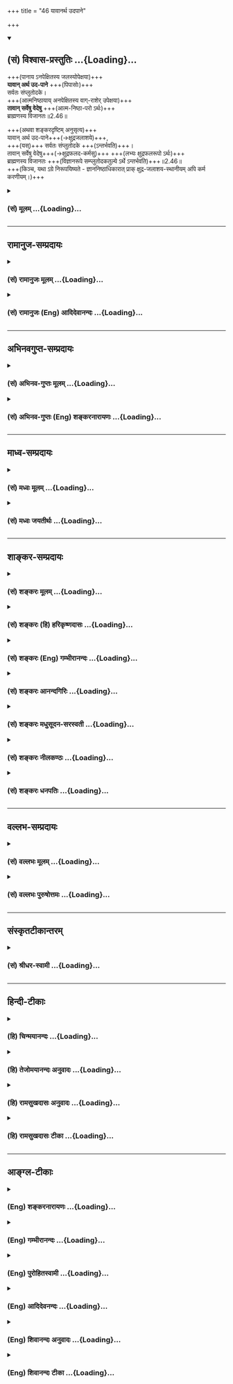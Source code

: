 +++
title = "46 यावानर्थ उदपाने"

+++
<div class="js_include" newlevelforh1="2" title="(सं) विश्वास-प्रस्तुतिः" unfilled url="/purANam_vaiShNavam/mahAbhAratam/06-bhIShma-parva/03-bhagavad-gItA-parva/saMskRtam/vishvAsa-prastutiH/02_sAnkhya-yogaH_sarva-/46_yAvAnartha_udapAn.md">
<details open><summary><h2>(सं) विश्वास-प्रस्तुतिः ...{Loading}...</h2></summary>

+++(पानाय ऽनपेक्षितस्य जलस्योपेक्षया)+++  
**यावान् अर्थ उद-पाने** +++(पिपासोः)+++  
सर्वतः संप्लुतोदके।  
+++(आत्मनिष्ठायाय् अनपेक्षितस्य वाग्-राशेर् उपेक्षया)+++  
**तावान् सर्वेषु वेदेषु** +++(आत्म-निष्ठा-परो ऽर्थः)+++  
ब्राह्मणस्य विजानतः॥2.46॥

+++(अथवा शङ्करदृष्टिम् अनुसृत्य)+++  
यावान् अर्थ उद-पाने+++(→क्षुद्रजलाशये)+++,  
+++(यस्)+++ सर्वतः संप्लुतोदके +++(ऽन्तर्भवति)+++।  
तावान् सर्वेषु वेदेषु+++(→क्षुद्रफलद-कर्मसु)+++ +++(लभ्यः क्षुद्रफलरूपो ऽर्थः)+++  
ब्राह्मणस्य विजानतः +++(विज्ञानरूपे सम्प्लुतोदकतुल्ये ऽर्थे ऽन्तर्भवति)+++॥2.46॥  
+++(किञ्च, यथा ऽग्रे निरूपयिष्यते - ज्ञाननिष्ठाधिकारात् प्राक् क्षुद्र-जलाशय-स्थानीयम् अपि कर्म करणीयम्।)+++
</details>
</div>
<div class="js_include collapsed" newlevelforh1="3" title="(सं) मूलम्" unfilled url="/purANam_vaiShNavam/mahAbhAratam/06-bhIShma-parva/03-bhagavad-gItA-parva/saMskRtam/mUlam/02_sAnkhya-yogaH_sarva-/46_yAvAnartha_udapAn.md">
<details><summary><h3>(सं) मूलम् ...{Loading}...</h3></summary>

यावानर्थ उदपाने सर्वतः संप्लुतोदके।  
तावान्सर्वेषु वेदेषु ब्राह्मणस्य विजानतः।।2.46।।
</details>
</div>


_________________
## रामानुज-सम्प्रदायः
<div class="js_include collapsed" newlevelforh1="3" title="(सं) रामानुजः मूलम्" unfilled url="/purANam_vaiShNavam/mahAbhAratam/06-bhIShma-parva/03-bhagavad-gItA-parva/saMskRtam/rAmAnujaH/mUlam/02_sAnkhya-yogaH_sarva-/46_yAvAnartha_udapAn.md">
<details><summary><h3>(सं) रामानुजः मूलम् ...{Loading}...</h3></summary>

।।2.46।। यथा सर्वार्थ-परिकल्पिते **सर्वतः संप्लुतोदके उदपाने** पिपासोः **यावान् अर्थः** = यावद् एव प्रयोजनं पानीयम्, तावद् एव तेन उपादीयते न सर्वम्, एवम् **सर्वेषु वेदेषु ब्राह्मणस्य विजानतः** वैदिकस्य मुमुक्षोः यद् एव मोक्षसाधनं, तद् एव उपादेयम् न अन्यत्। 

</details>
</div>
<div class="js_include collapsed" newlevelforh1="3" title="(सं) रामानुजः (Eng) आदिदेवानन्दः" unfilled url="/purANam_vaiShNavam/mahAbhAratam/06-bhIShma-parva/03-bhagavad-gItA-parva/saMskRtam/rAmAnujaH/english/AdidevAnandaH/02_sAnkhya-yogaH_sarva-/46_yAvAnartha_udapAn.md">
<details><summary><h3>(सं) रामानुजः (Eng) आदिदेवानन्दः ...{Loading}...</h3></summary>

2.46 Whatever use, a thirsty person has for a reservoir, which is
flooded with water on all sides and which has been constructed for all
kinds of purposes like irrigation, only to that extent of it, i.e.,
enough to drink will be of use to the thirsty person and not all the
water. Likewise, whatever in all the Vedas from the means for release to
a knowing Brahmana, i.e., one who is established in the study of the
Vedas and who aspires for release only to that extent is it to be
accepted by him and not anything else. Sri Krsna now says that this much
alone is to be accepted by an aspirant, established in Sattva:

</details>
</div>


_________________
## अभिनवगुप्त-सम्प्रदायः
<div class="js_include collapsed" newlevelforh1="3" title="(सं) अभिनव-गुप्तः मूलम्" unfilled url="/purANam_vaiShNavam/mahAbhAratam/06-bhIShma-parva/03-bhagavad-gItA-parva/saMskRtam/abhinava-guptaH/mUlam/02_sAnkhya-yogaH_sarva-/46_yAvAnartha_udapAn.md">
<details><summary><h3>(सं) अभिनव-गुप्तः मूलम् ...{Loading}...</h3></summary>

।।2.47।। यतो वेदाः, परं तेषां सम्यग्-ज्ञानोपयोगिनः। अत एवाह +++(K omits एव)+++ यावानिति। यस्य स्वधर्म-मात्रे +++(N omits स्व )+++ ज्ञाने वा प्राधान्यं तस्य परिमिताद् अपि वेदभाषितात् कार्यं सम्पद्यते ।+++(4)+++  

</details>
</div>
<div class="js_include collapsed" newlevelforh1="3" title="(सं) अभिनव-गुप्तः (Eng) शङ्करनारायणः" unfilled url="/purANam_vaiShNavam/mahAbhAratam/06-bhIShma-parva/03-bhagavad-gItA-parva/saMskRtam/abhinava-guptaH/english/shankaranArAyaNaH/02_sAnkhya-yogaH_sarva-/46_yAvAnartha_udapAn.md">
<details><summary><h3>(सं) अभिनव-गुप्तः (Eng) शङ्करनारायणः ...{Loading}...</h3></summary>

2.46 Yavan etc. He, according to whom the importance lies in his own
duty alone or in the knowledge - for him the purpose is served even from
a limited portion of the Vedic teaching Therefore-

</details>
</div>


_________________
## माध्व-सम्प्रदायः
<div class="js_include collapsed" newlevelforh1="3" title="(सं) मध्वः मूलम्" unfilled url="/purANam_vaiShNavam/mahAbhAratam/06-bhIShma-parva/03-bhagavad-gItA-parva/saMskRtam/madhvaH/mUlam/02_sAnkhya-yogaH_sarva-/46_yAvAnartha_udapAn.md">
<details><summary><h3>(सं) मध्वः मूलम् ...{Loading}...</h3></summary>

।।2.46।। तथापि काम्यकर्मिणां फलं ज्ञानिनां न भवतीति साम्यमेवेत्यत आह
यावानर्थ इति। यथा यावानर्थः प्रयोजनमुदपाने कूपे भवति तावान्सर्वतः
सम्प्लुतोदकेऽन्तर्भवत्येव। एवं सर्वेषु वेदेषु यत्फलं तद्विजानतोऽपि
ज्ञानिनो ब्राह्मणस्य फलेऽन्तर्भवति। ब्रह्म अणतीति
ब्राह्मणोऽपरोक्षज्ञानी। स हि ब्रह्म गच्छति। विजानत इति ज्ञानफलत्वं तस्य
दर्शयति।  

</details>
</div>
<div class="js_include collapsed" newlevelforh1="3" title="(सं) मध्वः जयतीर्थः" unfilled url="/purANam_vaiShNavam/mahAbhAratam/06-bhIShma-parva/03-bhagavad-gItA-parva/saMskRtam/madhvaH/jayatIrthaH/02_sAnkhya-yogaH_sarva-/46_yAvAnartha_udapAn.md">
<details><summary><h3>(सं) मध्वः जयतीर्थः ...{Loading}...</h3></summary>

।।2.46।। योगोपदेशप्रसङ्गे ज्ञानफलकथनस्य क उपयोगः इत्यत आह
**तथापी**ति। यामिमाम् 2।43 इत्यत्र काम्यकर्मिणां निन्दा
कृतानिस्त्रैगुण्यो भव 2।45 इति च तत्त्यागो विहितः। तत्र प्रष्टव्यम्
किन्निमित्तमेतदिति। ननूक्तं काम्यकर्मिणां समाध्यभावेन ज्ञानाभावान्मोक्षो
न भवतीति। अत्रेदमुच्यते यद्यपि ज्ञानफलं काम्यकर्मिणां न भवति तथापि
तन्निन्दादिकं नोपपद्यते। कुतः काम्यकर्मिणां फलं स्वर्गादिकं ज्ञानिनां न
भवति इति ज्ञानकर्मणोः साम्यमेवेति योगानुष्ठाननियमाक्षेपे
सतीत्याहेत्यर्थः। केचिदस्य श्लोकस्य कर्ममात्रत्यागो तात्पर्यमाहुः अपरे
तु यत्कर्मसमुच्चितं ज्ञानं मोक्षसाधनं तत्कर्मपर एव वेदभागोऽधिगन्तव्यः न
तु समस्तवेदाभ्यासेनायुः समापनीयमिति तन्निरासाय व्याचष्टे **यथे**ति।
सामर्थ्याद्यथैवंशब्दयोरध्याहारः। यावांस्तावानित्येतयोरावृत्तिश्च
**सर्वेषु वेदे**ष्विति। तदुक्तकाम्यकर्मिणामित्यर्थः। ब्राह्मणस्येति न
क्षत्ति्रयादिव्यावृत्तिः शङ्क्येति भावेनाह **ब्रह्मे**ति। वर्णविपर्ययो
निरुक्तत्वात्। एवं तर्हि ब्राह्मणशब्दो मुक्तवाचीति स्यात् न च मुक्तस्य
फलमस्तीत्यत आह **अपरोक्षे**ति। तदुपपादयति **स ही**ति। तर्हि विजानत
इति पुनरुक्तिरिति चेत् न तस्य परोक्षज्ञानिवाचित्वात्।
उभयग्रहणमनुपपन्नमित्यत आह **विजानत** इति। तस्यापरोक्षज्ञानस्य
परोक्षज्ञानफलत्वम्। एतच्च स्वरूपकथनम्। यद्यपि ज्ञानिनः
कर्मिणश्चान्योन्यफलाभावः तथापि ज्ञानिनः फलं महासमुद्रोदकमिव महत्त्वात्।
कर्मिणां फलं तु कूपोदकमिवात्यन्ताल्पम्। अतस्तयोर्न साम्यम्। तथा
चाल्पास्थिरकर्मनिन्दया महानन्तफलज्ञानसाधने योगे प्रेरणं युक्तमेवेति
भावः। अपव्याख्यानं तूक्तवक्ष्यमाणन्यायनिरस्तम्।  

</details>
</div>


_________________
## शाङ्कर-सम्प्रदायः
<div class="js_include collapsed" newlevelforh1="3" title="(सं) शङ्करः मूलम्" unfilled url="/purANam_vaiShNavam/mahAbhAratam/06-bhIShma-parva/03-bhagavad-gItA-parva/saMskRtam/shankaraH/mUlam/02_sAnkhya-yogaH_sarva-/46_yAvAnartha_udapAn.md">
<details><summary><h3>(सं) शङ्करः मूलम् ...{Loading}...</h3></summary>

"सर्वेषु वेदोक्तेषु कर्मसु यान्य् उक्तान्य् अनन्तानि फलानि, तानि नापेक्ष्यन्ते चेत्, किमर्थं तानि ईश्वरायेत्य् अनुष्ठीयन्ते?" इत्य् उच्यते, श्रृणु -  

।।2.46।। यथा लोके कूप-तडागाद्य्-अनेकस्मिन् **उदपाने** परि-च्छिन्नोदके **यावान्** यावत्-परिमाणः स्नान-पानादिः **अर्थः** फलं प्रयोजनं, स सर्वः अर्थः, **सर्वतःसंप्लुतोदके**ऽपि यः अर्थः तावान् एव +++(विनायासम्)+++ संपद्यते - तत्र अन्तर्-भवतीत्य् अर्थः। 

एवं **तावान्** तावत्-परिमाण एव संपद्यते **सर्वेषु वेदेषु** वेदोक्तेषु कर्मसु यः अर्थः, यत् कर्म-फलं सः अर्थः, **ब्राह्मणस्य** संन्यासिनः परमार्थ-तत्त्वं **विजानतः** यः अर्थः - यत् विज्ञानफलं सर्वतःसंप्लुतोदक-स्थानीयं - तस्मिन् तावान् एव +++(विनायासम्)+++ संपद्यते - तत्रैवान्तर्-भवतीत्य् अर्थः। 

&gt; यथा कृताय विजितायाधरेयाः संयन्त्य्, एवम् एनं सर्वं तद् अभिसमेति, यत् किञ्चित् प्रजाः साधु कुर्वन्ति, यस् तद् वेद, यत् स वेद 

इति +++(छान्दोग्योपनिषदि)+++ श्रुतेः।

**सर्वं कर्माखिलम्** इति च वक्ष्यति। तस्मात्, प्राक् ज्ञान-निष्ठाधिकार-प्राप्तेः, कर्मण्य् अधिकृतेन कूप-तडागाद्य्-अर्थ-स्थानीयम् अपि कर्म कर्तव्यम्।।

</details>
</div>
<div class="js_include collapsed" newlevelforh1="3" title="(सं) शङ्करः (हि) हरिकृष्णदासः" unfilled url="/purANam_vaiShNavam/mahAbhAratam/06-bhIShma-parva/03-bhagavad-gItA-parva/saMskRtam/shankaraH/hindI/harikRShNadAsaH/02_sAnkhya-yogaH_sarva-/46_yAvAnartha_udapAn.md">
<details><summary><h3>(सं) शङ्करः (हि) हरिकृष्णदासः ...{Loading}...</h3></summary>

।।2.46।। सम्पूर्ण वेदोक्त कर्मोंके जो अनन्त फल हैं उन फलोंको यदि कोई न चाहता हो, तो वह उन कर्मोंका अनुष्ठान ईश्वरके लिये क्यों करे, इसपर कहते हैं,
सुन -  
  
जैसे जगत्में कूप तालाब आदि अनेक छोटेछोटे जलाशयोंमें जितना स्नानपान आदि प्रयोजन सिद्ध होता है, वह सब प्रयोजन सब ओरसे परिपूर्ण महान् जलाशयमें उतने ही परिमाणमें ( अनायास ) सिद्ध हो जाता है। अर्थात् उसमें उनका अन्तर्भाव है।  

इसी तरह सम्पूर्ण वेदोंमें - यानी वेदोक्त कर्मोंसे जो प्रयोजन सिद्ध होता है, अर्थात् जो कुछ उन कर्मोंका फल मिलता है - वह समस्त प्रयोजन परमार्थतत्त्वको जाननेवाले ब्राह्मणका - यानी संन्यासीका - जो सब ओरसे परिपूर्ण महान् जलाशयस्थानीय विज्ञान आनन्दरूप फल है, उसमें उतने ही परिमाणमें ( अनायास ) सिद्ध हो जाता है। अर्थात् उसमें उसका अन्तर्भाव है।  

श्रुतिमें भी कहा है कि - जिसको वह ( रैक्व ) जानता है, उस ( परब्रह्म ) को जो भी कोई जानता है, वह उन सबके फलको पा जाता है कि जो कुछ प्रजा अच्छा कार्य करती है। 

आगे गीतामें भी कहेंगे कि सम्पूर्ण कर्म ज्ञानमें समाप्त हो जाते हैं। इत्यादि। सुतरां यद्यपि कूप तालाब आदि छोटे जलाशयोंकी भाँति कर्म अल्प फल देनेवाले हैं, तो भी ज्ञाननिष्ठाका अधिकार मिलनेसे पहले-पहले कर्माधिकारीको कर्म करना चाहिये।  

</details>
</div>
<div class="js_include collapsed" newlevelforh1="3" title="(सं) शङ्करः (Eng) गम्भीरानन्दः" unfilled url="/purANam_vaiShNavam/mahAbhAratam/06-bhIShma-parva/03-bhagavad-gItA-parva/saMskRtam/shankaraH/english/gambhIrAnandaH/02_sAnkhya-yogaH_sarva-/46_yAvAnartha_udapAn.md">
<details><summary><h3>(सं) शङ्करः (Eng) गम्भीरानन्दः ...{Loading}...</h3></summary>

2.46 If there be no need for the infinite results of all the rites and
duties mentioned in the Vedas, then why should they be performed as a
dedication to God; Listen to the answer being given: In the world,
yavan, whatever; arthah, utility, use, like bathing, drinking, etc.; one
has udapane, in a well, pond and other numerous limited reservoirs; all
that, indeed, is achieved, i.e. all those needs are fulfilled to that
very extent; sampluhtodake, when there is a flood; sarvatah, all arount.
In a similar manner, whatever utility, result of action, there is
sarvesu, in all; the vedesu, Vedas, i.e. in the rites and duties
mentioned in the Vedas; all that utility is achieved, i.e. gets
fulfilled; tavan, to that very extent; in that result of realization
which comes brahmanasya, to a Brahmana, a sannyasin; vijanatah, who
knows the Reality that is the supreme Goal that result being comparable
to the flood all around. For there is the Upanisadic text, '৷৷.so all
virtuous deeds performed by people get included in this one৷৷.who knows
what he (Raikva) knows৷৷.' (Ch. 4.1.4). The Lord also will say, 'all
actions in their totality culminate in Knowledge' (4.33). \[The
Commentators otation from the Ch. relates to meditation on the alified
Brahman. Lest it be concluded that the present verse relates to
knowledge of the alified Brahman only, he otes again from the Gita
toshow that the conclusion holds good in the case of knowledge of the
absolute Brahman as well.\] Therefore, before one attains the fitness
for steadfastness in Knowledge, rites and duties, even though they have
(limited) utility as that of a well, pond, etc., have to be undertaken
by one who is fit for rites and duties.

</details>
</div>
<div class="js_include collapsed" newlevelforh1="3" title="(सं) शङ्करः आनन्दगिरिः" unfilled url="/purANam_vaiShNavam/mahAbhAratam/06-bhIShma-parva/03-bhagavad-gItA-parva/saMskRtam/shankaraH/AnandagiriH/02_sAnkhya-yogaH_sarva-/46_yAvAnartha_udapAn.md">
<details><summary><h3>(सं) शङ्करः आनन्दगिरिः ...{Loading}...</h3></summary>

।।2.46।। ईश्वरार्पणधिया स्वधर्मानुष्ठानेऽपि फलकामनाभावाद्वैफल्यं
योगमार्गस्येति मन्वानः शङ्कते **सर्वेष्विति।** कर्ममार्गस्य फलवत्त्वं
प्रतिजानीते **उच्यत इति।** किं तत्फलमित्युक्ते तद्विषयं श्लोकमवतारयति
**शृण्विति।** यथोपदाने कूपादौ परिच्छिन्नोदके स्नानाचमनादिर्योऽर्थो
यावानुत्पद्यते स तावानपरिच्छिन्ने सर्वतः संप्लुतोदके समुद्रेऽन्तर्भवति
परिच्छिन्नोदकानामपरिच्छिन्नोदकांशत्वात्। तथा सर्वेषु वेदोक्तेषु कर्मसु
यावानर्थो विषयविशेषोपरक्तः सुखविशेषो जायते स तावानात्मविदः स्वरूपभूते
सुखेऽन्तर्भवति
परिच्छिन्नानन्दानामपरिच्छिन्नानन्दान्तर्भावाभ्युपगमात्एतस्यैवानन्दस्यान्यानि
भूतानि मात्रामुपजीवन्ति इति श्रुतेः। तथा
चापरिच्छिन्नात्मानन्दप्राप्तिपर्यवसायिनो योगमार्गस्य नास्ति
वैफल्यमित्याह **यावानिति।** उक्तमर्थमक्षरयोजनया प्रकटयति **यथेति।**
उदकं पीयतेऽस्मिन्निति व्युत्पत्त्या
कूपादिपरिच्छिन्नोदकविषयत्वमुदपानशब्दस्य दर्शयति **कूपेति।**
कूपादिगतस्याभिधेयस्य
समुद्रेऽन्तर्भावासंभवात्कथमिदमित्याशङ्क्यार्थशब्दस्य प्रयोजनविषयत्वं
व्युत्पादयति **फलमिति।** यत्फलत्वेन लीयते तत्फलमित्युच्यते तत्कथं
तडागादिकृतं स्नानपानादि तथेत्याशङ्क्य तस्याल्पीयसो नाशोपपत्तेरित्याह
**प्रयोजनमिति।** तडागादिप्रयुक्तप्रयोजनस्य
समुद्रनिमित्तप्रयोजनमात्रत्वप्रयुक्तान्यस्यान्यात्मत्वानुपपत्तेरित्याशङ्क्याह
**तत्रेति।** घटाकाशादेरिव महाकाशे
परिच्छिन्नोदककार्यस्यापरिच्छिन्नोदककार्यान्तर्भावः संभवति
तत्प्राप्तावितरापेक्षाभावादित्यर्थः। पूर्वार्धं दृष्टान्तभूतमेवं
व्याख्याय दार्ष्टान्तिकमुत्तरार्धं व्याकरोति **एवमित्यादिना।** कर्मसु
योऽर्थ इत्युक्तं व्यनक्ति **यत्कर्मफलमिति।** सोऽर्थो विजानतो
ब्राह्मणस्य योऽर्थस्तावानेव संपद्यत इति संबन्धः। तदेव स्पष्टयति
**विज्ञानेति।** तस्मिन्नन्तर्भवतीति शेषः। सर्वं कर्मफलं
ज्ञानफलेऽन्तर्भवतीत्यत्र प्रमाणमाह **सर्वमिति।** यत्किमपि प्रजाः साधु
कर्म कुर्वन्ति तत्सर्वं स पुरुषोऽभिसमेति प्राप्नोति यः पुरुषस्तद्वेद
विजानाति यद्वस्तु स रैक्वो वेद तद्वेद्यमिति श्रुतेरर्थः। कर्मफलस्य
सगुणज्ञानफलेऽन्तर्भावः संवर्गविद्यायां श्रूयते कथमेतावता निर्गुणज्ञानफले
कर्मफलान्तर्भावः संभवतीत्याशङ्क्याह **सर्वमिति।** तर्हि ज्ञाननिष्ठैव
कर्तव्या तावतैव कर्मफलस्य लब्धतया कर्मानुष्ठानानपेक्षणादित्याशङ्क्याह
**तस्मादिति।** योगमार्गस्य निष्फलत्वाभावस्तच्छब्दार्थः।  

</details>
</div>
<div class="js_include collapsed" newlevelforh1="3" title="(सं) शङ्करः मधुसूदन-सरस्वती" unfilled url="/purANam_vaiShNavam/mahAbhAratam/06-bhIShma-parva/03-bhagavad-gItA-parva/saMskRtam/shankaraH/madhusUdana-sarasvatI/02_sAnkhya-yogaH_sarva-/46_yAvAnartha_udapAn.md">
<details><summary><h3>(सं) शङ्करः मधुसूदन-सरस्वती ...{Loading}...</h3></summary>

।।2.46।। न चैवं शङ्कनीयं सर्वकामनापरित्यागेन कर्म कुर्वन्नहं तैस्तैः
कर्मजनितैरानन्दैर्वञ्चितः स्यामिति। यस्मात् उदपाने क्षुद्रजलाशये।
जातावेकवचनम्। यावानर्थः यावत्स्नानपानादिप्रयोजनं भवति सर्वतःसंप्लुतोदके
महति जलाशये तावानर्थो  
  
भवत्येव। यथाहि पर्वतनिर्झराः सर्वतः स्रवन्तः क्वचिदुपत्यकायामेकत्र
मिलन्ति तत्र प्रत्येकं जायमानमुदकप्रयोजनं समुदिते सुतरां भवति सर्वेषां
निर्झराणामेकत्रैव कासारेऽन्तर्भावात् एवं सर्वेषु वेदेषु वेदोक्तेषु
काम्यकर्मसु यावानर्थो  
  
हैरण्यगर्भानन्दपर्यन्तस्तावान्विजानतो ब्रह्मतत्त्वं साक्षात्कृतवतो
ब्राह्मणस्य ब्रह्मबुभूषोर्भवत्येव। क्षुद्रानन्दानां
ब्रह्मानन्दांशत्वात्तत्र
क्षुद्रानन्दानामन्तर्भावात्एतस्यैवानन्दस्यान्यानि भूतानि
मात्रामुपजीवन्ति इति श्रुतेः।  
  
एकस्याप्यानन्दस्याविद्याकल्पिततत्तदुपाधिपरिच्छेदमादायांशांशिवद्व्यपदेश
आकाशस्येव घटाद्यवच्छेदकल्पनया। तथाच  
  
निष्कामकर्मभिः शुद्धान्तःकरणस्य तवात्मज्ञानोदये परब्रह्मानन्दप्राप्तिः
स्यात्तयैव च सर्वानन्दप्राप्तौ न  
  
क्षुद्रानन्दप्राप्तिनिबन्धनवैय्यग्र्यावकाशः। अतः परमानन्दप्रापकाय
तत्त्वज्ञानाय निष्कामकर्माणि कुर्वित्यभिप्रायः। अत्र  
  
यथातथाभवतीति पदत्रयाध्याहारो यावान्तावानिति पदद्वयानुषङ्गश्च
दार्ष्टान्तिके द्रष्टव्यः।  

</details>
</div>
<div class="js_include collapsed" newlevelforh1="3" title="(सं) शङ्करः नीलकण्ठः" unfilled url="/purANam_vaiShNavam/mahAbhAratam/06-bhIShma-parva/03-bhagavad-gItA-parva/saMskRtam/shankaraH/nIlakaNThaH/02_sAnkhya-yogaH_sarva-/46_yAvAnartha_udapAn.md">
<details><summary><h3>(सं) शङ्करः नीलकण्ठः ...{Loading}...</h3></summary>

।।2.46।। नन्वात्मवत्त्वं चित्तशुद्धौ सत्यामेव भवति सा च
सकलवेदोक्तकर्मानुष्ठानसाध्या अतो निस्त्रैगुण्यत्वं दुर्लभमित्याशङ्क्याह
**यावानिति।** सर्वतः संप्लुतोदके महति उदपाने जलाशये पुरुषस्य यावान्
अर्थो यावत्स्नानपानादिकं प्रयोजनं घटमात्रजलनिर्वर्त्यं भवति न
कृत्स्नजलाशयव्ययनिर्वर्त्यं तावानेवार्थो विजानतो व्युत्पन्नचित्तस्य
ब्राह्मणस्य ब्रह्मबुभूषोः सर्वेषु वेदेषु
वेदैकदेशोपनिषच्छ्रवणमात्रनिर्वर्त्यो भवति न कृत्स्नवेदार्थानुष्ठानं
स्वसिद्ध्यर्थमपेक्षते। एकेन जन्मना कृत्स्नवेदार्थानुष्ठानासंभवात्।
ऐहिकेन जन्मान्तरीयेण वा जपादिना चित्तशुद्धौ
सत्यामुपनिषच्छ्रवणान्निस्त्रैगुण्यता संभवतीति भावः। वृद्धास्तु
सर्वतःसंप्लुतोदकस्थानीये आत्मज्ञाने पुरुषस्य तावानर्थः कृत्स्नोऽपि भवति
यावाननेककूपरूपोदपानस्थानीयेषु सकलवेदोक्तकर्मस्वनुष्ठितेषु भवति
ब्रह्मानन्दे क्षुद्रानन्दानामन्तर्भावात्। तथा च श्रुतिर्ज्ञाने
सर्वकर्मफलान्तर्भावं दर्शयति। यथा कृतायविजितायाधरेयाः संयन्त्येवमेवैनं
सर्वं तदभिसमेति यत्किंच प्रजाः साधु कुर्वन्ति यस्तद्वेद यत्स वेद इति।
वक्ष्यति चसर्वं कर्माखिलं पार्थ ज्ञाने परिसमाप्यते इति।
गङ्गातुल्यज्ञानोदयात्प्रागेव कूपोपमानि कर्माणि कर्तव्यानीति भाव इति
व्याचख्युः। अस्मिन्पक्षे पूर्वार्धे अनेकस्मिन् यथातथाभवतीति
पदचतुष्टयाध्याहारः यावान्तावान्पदयोरनुषङ्गश्च दार्ष्टान्तिके
द्रष्टव्यः।  

</details>
</div>
<div class="js_include collapsed" newlevelforh1="3" title="(सं) शङ्करः धनपतिः" unfilled url="/purANam_vaiShNavam/mahAbhAratam/06-bhIShma-parva/03-bhagavad-gItA-parva/saMskRtam/shankaraH/dhanapatiH/02_sAnkhya-yogaH_sarva-/46_yAvAnartha_udapAn.md">
<details><summary><h3>(सं) शङ्करः धनपतिः ...{Loading}...</h3></summary>

।।2.46।। ननु वेदोक्तकर्मफलाकाङ्क्षा नापेक्षिता चेदीश्वरार्थमपि कर्म
किमर्थमनुष्ठेयमित्याशङ्क्य फलाकाङ्क्षया कर्मानुष्ठातुरनेकानर्थसंभावना
फलाभिसंधिरहितस्य तस्य तु ज्ञानप्राप्त्या सर्वकर्मफलानां
यस्मिन्ब्रह्मसुखेऽन्तर्भावः तत्प्राप्तिः समस्तानर्थनिवृत्तिश्च
भवतीत्याशयेनाह **यावानिति।** यथा लोके उदपाने कूपाद्यनेकस्मिन्स्वल्पे
क्वचिद्धस्तादिप्रक्षालनं क्वचित्स्नानं क्वचित्पानमित्यादिर्यावानर्थ
यावत्परिमाणं प्रयोजनं स सर्वाथस्तावत्परिमाण एव सर्वतःसंप्लुतोदके
परिपूर्णोदके भवति। तत्रान्तर्भव्रतीत्यर्थः। तथा यावनार्थः फलं वेदेषु
वेदबोधितेषु कर्मसु तावानर्थो ब्राह्मणस्य परमार्थतत्त्वं विजानतः संभवति
सर्वतःसंप्लुतोदकस्थानीये ज्ञानफले ब्रह्मणि सर्वेषां
फलानामन्तर्भावात्। एतस्यैवानन्दस्यान्यानि भूतानि मात्रामुपजीवन्ति इति
श्रुतेः। ब्राह्मणग्रहणं ब्रह्मविद्यायां ब्राह्मणस्य
मुख्याधिकारसूचनार्थम्।  

</details>
</div>


_________________
## वल्लभ-सम्प्रदायः
<div class="js_include collapsed" newlevelforh1="3" title="(सं) वल्लभः मूलम्" unfilled url="/purANam_vaiShNavam/mahAbhAratam/06-bhIShma-parva/03-bhagavad-gItA-parva/saMskRtam/vallabhaH/mUlam/02_sAnkhya-yogaH_sarva-/46_yAvAnartha_udapAn.md">
<details><summary><h3>(सं) वल्लभः मूलम् ...{Loading}...</h3></summary>

।।2.46।। न चोक्तरूपं वेदोदितं सर्वं सगुणस्यागुणस्य सर्वस्योपादेयं युगपत्
किन्तु यावदर्थमित्याह निदर्शनेन यावानर्थ इति। सर्वार्थपरिकल्पके सर्वतः
सम्प्लुतोदके च निम्नजले उदपाने उदन्वति सरसि पिपासादिमतो यावानर्थः यावदेव
प्रयोजनं तावदेव तेन तेनोपादीयते न सर्वं एवं सर्वेषु वेदेषु ब्राह्मणस्य
वेदाधिकृतस्य तदर्थं विवेकेन जानतो योगिनो यदेवात्मसंसिद्धिसाधनं
तदेवोपादेयं न सर्वम्।  

</details>
</div>
<div class="js_include collapsed" newlevelforh1="3" title="(सं) वल्लभः पुरुषोत्तमः" unfilled url="/purANam_vaiShNavam/mahAbhAratam/06-bhIShma-parva/03-bhagavad-gItA-parva/saMskRtam/vallabhaH/puruShottamaH/02_sAnkhya-yogaH_sarva-/46_yAvAnartha_udapAn.md">
<details><summary><h3>(सं) वल्लभः पुरुषोत्तमः ...{Loading}...</h3></summary>

  
  
।।2.46।। नन्वेवं वेदोक्ताकरणे कथं फलसिद्धिः स्यात् इत्याशङ्कायामाह
यावानिति। उदपाने उदकं पीयतेऽस्मिन्नित्युदपानं जलपात्रं तस्मिन्
यावानर्थः। सर्वतः सम्प्लुतोदके तडागे च भवति परं तत्र
जलाहरणपात्ररक्षणादिक्लेशोऽधिकः। तथा यावानर्थो वेदोक्तकर्मफलं वेदेषु भवति
तावान् विजानतो ब्रह्मस्वरूपविदुषो ब्राह्मणस्य ब्रह्मैकनिष्ठस्य
भवतीत्यर्थः। नैवं च श्रुतिविरोधः। अत एव श्रुतिराह आनन्दं ब्रह्मणो
विद्वान् तै.उ.2।4।1 तमेव विदित्वाऽतिमृत्युमेति श्वे.उ.3।86।15।  
  
  
  

</details>
</div>


_________________
## संस्कृतटीकान्तरम्
<div class="js_include collapsed" newlevelforh1="3" title="(सं) श्रीधर-स्वामी" unfilled url="/purANam_vaiShNavam/mahAbhAratam/06-bhIShma-parva/03-bhagavad-gItA-parva/saMskRtam/shrIdhara-svAmI/02_sAnkhya-yogaH_sarva-/46_yAvAnartha_udapAn.md">
<details><summary><h3>(सं) श्रीधर-स्वामी ...{Loading}...</h3></summary>

।।2.46।। ननु वेदोक्तनानाफलपरित्यागेन निष्कामतयेश्वराराधनविषया
व्यवसायात्मिका बुद्धिस्तु कुबुद्धिरेवेत्याशङ्क्याह **यावानिति।** उदकं
पीयतेऽस्मिन्नित्युदपानं वापीकूपतडागादि तस्मिन्स्वल्पोदके एकत्र
कृत्स्नस्यार्थस्याभावात्तत्र परिभ्रमणेन विभागशो यावान्स्नानपानादिरर्थः
प्रयोजनं भवति तावान्सर्वोऽप्यर्थः सर्वतःसंप्लुतोदके महाह्रदे एकत्रैव यथा
भवति।। एवं यावान्सर्वेषु वेदेषु तत्तकर्मफलरूपोऽर्थस्तावान्सर्वोऽपि
विजानतो व्यवसायात्मिकबुद्धियुक्तस्य ब्राह्मणस्य ब्रह्मनिष्ठस्य भवत्येव।
ब्रह्मानन्दे क्षुद्रानन्दानामन्तर्भूतत्वात्एतस्यैवानन्दस्यान्यानि भूतानि
मात्रामुपजीवन्ति इति श्रुतेः। तस्मादियमेव बुद्धिः सुबुद्धिरित्यर्थः।  

</details>
</div>


_________________
## हिन्दी-टीकाः
<div class="js_include collapsed" newlevelforh1="3" title="(हि) चिन्मयानन्दः" unfilled url="/purANam_vaiShNavam/mahAbhAratam/06-bhIShma-parva/03-bhagavad-gItA-parva/hindI/chinmayAnandaH/02_sAnkhya-yogaH_sarva-/46_yAvAnartha_udapAn.md">
<details><summary><h3>(हि) चिन्मयानन्दः ...{Loading}...</h3></summary>

।।2.46।। जलराशि का जो सुन्दर दृष्टान्त यहाँ दिया गया है वह सन्दर्भ को
देखते हुये अत्यन्त समीचीन है। भीषण गर्मियों के दिनों में सरिताओं के सूख
जाने पर समीप के किसी कुएँ से ही जल लेने लोगों को जाना पड़ता है। यद्यपि
पैरों के नीचे पृथ्वी के गर्भ में जल स्रोत रहता है परन्तु वह उपयोग के
लिये उपलब्ध नहीं होता। वर्षा ऋतु में सर्वत्र नदियों में बाढ़ आने पर
छोटेछोटे जलाशय उसी में समा जाते हैं और तब उनका अलग से न अस्तित्व होता है
और न प्रयोजन।  
उसी प्रकार जब तक मनुष्य अपने आनन्दस्वरूप को पहचानता नहीं तब तक मोहवश
विषयों में ही वह सुख खोजा करता है। उस समय वेद अर्थात् कर्मकाण्ड उसे
अत्यन्त उपयोगी प्रतीत होते हैं क्योंकि उसमें स्वर्गादि सुख पाने के अनेक
साधन बताये गये हैं। परन्तु जब एक जिज्ञासु साधक उपनिषद् प्रतिपादित
आनन्दस्वरूप आत्मा का अपरोक्ष रूप से ज्ञान प्राप्त कर लेता है तब उसे
कर्मकान्ड में कोई प्रयोजन नहीं रह जाता। उपभोगजन्य सभी छोटेछोटे सुख उसके
आनन्दस्वरूप में ही समाविष्ट होते हैं।  
इसका अर्थ यह नहीं हुआ कि व्यास जी द्वारा यहाँ वेदों के कर्मकाण्ड की
निन्दा की गयी है। जो अविवेकी लोग साधन को ही साध्य समझ लेते हैं और अनन्त
की प्राप्ति की आशा अनित्य कर्मों के द्वारा करते हैं गोपाल कृष्ण उनको इस
प्रकार से प्रताड़ित कर रहे हैं फलासक्ति न रखकर किये गये कर्मों से मनुष्य
का व्यक्तित्व विकसित होता है और ऐसे शुद्ध अन्तकरण वाले मनुष्य को अनन्त
असीम आत्मतत्त्व का अनुभव सहज सुलभ हो जाता है। तत्पश्चात् उसे अनित्य
सुखों का कोई आकर्षण नहीं रह जाता।  
वेद हमें अपने ही शुद्ध चैतन्यस्वरूप का बोध कराते हैं। जब तक अविद्यायुक्त
अहंकार का अस्तित्व है तब तक वेदाध्ययन की आवश्यकता अपरिहार्य है। आत्मबोध
के होने पर उस ज्ञानी पुरुष के कारण वेदों का भी प्रामाण्य सिद्ध होता है।
गणित की सर्वोच्च शिक्षा प्राप्त कर लेने पर उस व्यक्ति को पहाड़े रटने की
कोई आवश्यकता नहीं रह जाती क्योंकि उसके पूर्ण ज्ञान में इस प्रारम्भिक
ज्ञान का समावेश रहता है। जहाँ तक तुम्हारा सम्बन्ध है  

</details>
</div>
<div class="js_include collapsed" newlevelforh1="3" title="(हि) तेजोमयानन्दः अनुवादः" unfilled url="/purANam_vaiShNavam/mahAbhAratam/06-bhIShma-parva/03-bhagavad-gItA-parva/hindI/tejomayAnandaH/anuvAdaH/02_sAnkhya-yogaH_sarva-/46_yAvAnartha_udapAn.md">
<details><summary><h3>(हि) तेजोमयानन्दः अनुवादः ...{Loading}...</h3></summary>

।।2.46।। सब ओर से परिपूर्ण जलराशि के होने पर मनुष्य का छोटे जलाशय में
जितना प्रयोजन रहता है; आत्मज्ञानी ब्राह्मण का सभी वेदों में उतना ही
प्रयोजन रहता है।।  
  

</details>
</div>
<div class="js_include collapsed" newlevelforh1="3" title="(हि) रामसुखदासः अनुवादः" unfilled url="/purANam_vaiShNavam/mahAbhAratam/06-bhIShma-parva/03-bhagavad-gItA-parva/hindI/rAmasukhadAsaH/anuvAdaH/02_sAnkhya-yogaH_sarva-/46_yAvAnartha_udapAn.md">
<details><summary><h3>(हि) रामसुखदासः अनुवादः ...{Loading}...</h3></summary>

।।2.46।। सब तरफसे परिपूर्ण महान् जलाशयके प्राप्त होनेपर छोटे गड्ढों में
भरे जल में मनुष्यका जितना प्रयोजन रहता है अर्थात् कुछ भी प्रयोजन नहीं
रहता, वेदों और शास्त्रोंको तत्त्वसे जाननेवाले ब्रह्मज्ञानीका सम्पूर्ण
वेदोंमें उतना ही प्रयोजन रहता है अर्थात् कुछ भी प्रयोजन नहीं रहता।

</details>
</div>
<div class="js_include collapsed" newlevelforh1="3" title="(हि) रामसुखदासः टीका" unfilled url="/purANam_vaiShNavam/mahAbhAratam/06-bhIShma-parva/03-bhagavad-gItA-parva/hindI/rAmasukhadAsaH/TIkA/02_sAnkhya-yogaH_sarva-/46_yAvAnartha_udapAn.md">
<details><summary><h3>(हि) रामसुखदासः टीका ...{Loading}...</h3></summary>

2.46।।***व्याख्या--*****'यावनार्थ उदपाने सर्वतः
सम्प्लुतोदके'--**जलसे सर्वथा परिपूर्ण, स्वच्छ, निर्मल महान् सरोवरके
प्राप्त होनेपर मनुष्यको छोटे-छोटे जलाशयोंकी कुछ भी आवश्यकता नहीं रहती।
कारण कि छोटे-से जलाशयमें अगर हाथ-पैर धोये जायँ तो उसमें मिट्टी घुल
जानेसे वह जल स्नानके लायक नहीं रहता; और अगर उसमें स्नान किया जाय तो वह
जल कपड़े धोनेके लायक नहीं रहता और यदि उसमें कपड़े धोये जायँ तो वह जल
पीनेके लायक नहीं रहता। परन्तु महान् सरोवरके मिलनेपर उसमें सब कुछ करनेपर
भी उसमें कुछ भी फरकनहीं पड़ता अर्थात् उसकी स्वच्छता, निर्मलता, पवित्रता
वैसी-की-वैसी ही बनी रहती है।  
**'तावान्सर्वेषु वेदेषु ब्राह्मणस्य विजानतः'--**ऐसे ही जो महापुरुष
परमात्मतत्त्वको प्राप्त हो गये हैं उनके लिये वेदोंमें कहे हुए यज्ञ, दान,
तप, तीर्थ, व्रत आदि जितने भी पुण्यकारी कार्य हैं, उन सबसे उनका कोई मतलब
नहीं रहता अर्थात् वे पुण्यकारी कार्य उनके लिये छोटे-छोटे जलाशयोंकी तरह
हो जाते हैं। ऐसा ही दृष्टान्त आगे सत्तरवें श्लोकमें दिया है कि वह ज्ञानी
महात्मा समुद्रकी तरह गम्भीर होता है। उसके सामने कितने ही भोग आ जायँ पर
वे उसमें कुछ भी विकृति पैदा नहीं कर सकते।  
जो परमात्मतत्त्वको जाननेवाला है, और वेदों तथा शास्त्रोंके तत्त्वको भी
जाननेवाला है उस महापुरुषको यहाँ **'ब्राह्मणस्य विजानतः'** पदोंसे कहा
गया है।  
**'तावान्''** कहनेका तात्पर्य है कि परमात्मतत्त्वकी प्राप्ति होनेपर वह
तीनों गुणोंसे रहित हो जाता है। वह निर्द्वन्द्व हो जाता है अर्थात् उसमें
राग-द्वेष आदि नहीं रहते। वह नित्य तत्त्वमें स्थित हो जाता है। वह
निर्योगक्षेम हो जाता है अर्थात् कोई वस्तु मिल जाय और मिली हुई वस्तुकी
रक्षा होती रहे--ऐसा उसमें भाव भी नहीं होता। वह सदा ही परमात्मपरायण रहता
है।

</details>
</div>


_________________
## आङ्ग्ल-टीकाः
<div class="js_include collapsed" newlevelforh1="3" title="(Eng) शङ्करनारायणः" unfilled url="/purANam_vaiShNavam/mahAbhAratam/06-bhIShma-parva/03-bhagavad-gItA-parva/english/shankaranArAyaNaH/02_sAnkhya-yogaH_sarva-/46_yAvAnartha_udapAn.md">
<details><summary><h3>(Eng) शङ्करनारायणः ...{Loading}...</h3></summary>

2.46. What portion in a reservoir, flooded with water everywhere, is
useful \[for a man in thirst\], that much portion \[alone\] in all the
Vedas is useful for an intelligent student of the Vedas.

</details>
</div>
<div class="js_include collapsed" newlevelforh1="3" title="(Eng) गम्भीरानन्दः" unfilled url="/purANam_vaiShNavam/mahAbhAratam/06-bhIShma-parva/03-bhagavad-gItA-parva/english/gambhIrAnandaH/02_sAnkhya-yogaH_sarva-/46_yAvAnartha_udapAn.md">
<details><summary><h3>(Eng) गम्भीरानन्दः ...{Loading}...</h3></summary>

2.46 A Brahmana with realization has that much utility in all the Vedas
as a man has in a well when there is a flood all around.

</details>
</div>
<div class="js_include collapsed" newlevelforh1="3" title="(Eng) पुरोहितस्वामी" unfilled url="/purANam_vaiShNavam/mahAbhAratam/06-bhIShma-parva/03-bhagavad-gItA-parva/english/purohitasvAmI/02_sAnkhya-yogaH_sarva-/46_yAvAnartha_udapAn.md">
<details><summary><h3>(Eng) पुरोहितस्वामी ...{Loading}...</h3></summary>

2.46 As a man can drink water from any side of a full tank, so the
skilled theologian can wrest from any scripture that which will serve
his purpose.

</details>
</div>
<div class="js_include collapsed" newlevelforh1="3" title="(Eng) आदिदेवनन्दः" unfilled url="/purANam_vaiShNavam/mahAbhAratam/06-bhIShma-parva/03-bhagavad-gItA-parva/english/AdidevanandaH/02_sAnkhya-yogaH_sarva-/46_yAvAnartha_udapAn.md">
<details><summary><h3>(Eng) आदिदेवनन्दः ...{Loading}...</h3></summary>

2.46 What use a thirsty person has for a water reservoir when all sides
of it are flooded - that much alone is the use of all the Vedas for a
Brahmana who knows.

</details>
</div>
<div class="js_include collapsed" newlevelforh1="3" title="(Eng) शिवानन्दः अनुवादः" unfilled url="/purANam_vaiShNavam/mahAbhAratam/06-bhIShma-parva/03-bhagavad-gItA-parva/english/shivAnandaH/anuvAdaH/02_sAnkhya-yogaH_sarva-/46_yAvAnartha_udapAn.md">
<details><summary><h3>(Eng) शिवानन्दः अनुवादः ...{Loading}...</h3></summary>

2.46 To the Brahmana who has known the Self, all the Vedas are of as
much use as is a reservoir of water in a place where there is a flood.

</details>
</div>
<div class="js_include collapsed" newlevelforh1="3" title="(Eng) शिवानन्दः टीका" unfilled url="/purANam_vaiShNavam/mahAbhAratam/06-bhIShma-parva/03-bhagavad-gItA-parva/english/shivAnandaH/TIkA/02_sAnkhya-yogaH_sarva-/46_yAvAnartha_udapAn.md">
<details><summary><h3>(Eng) शिवानन्दः टीका ...{Loading}...</h3></summary>

2.46 यावान् as much; अर्थः use; उदपाने in a reservoir; सर्वतः
everywhere; संप्लुतोदके being flooded; तावान्,so much (use); सर्वेषु in
all; वेदेषु in the Vedas; ब्राह्मणस्य of the Brahmana; विजानतः of the
knowing.Commentary Only for a sage who has realised the Self; the Vedas
are of no use; because he is in possession of the infinite knowledge of
the Self. This does not; however; mean that the Vedas are useless. They
are useful for the neophytes or the aspirants who have just started on
the spiritual path.All the transient pleasures derivable from the proper
performance of all actions enjoined in the Vedas are comprehended in the
infinite bliss of Selfknowledge.

</details>
</div>

